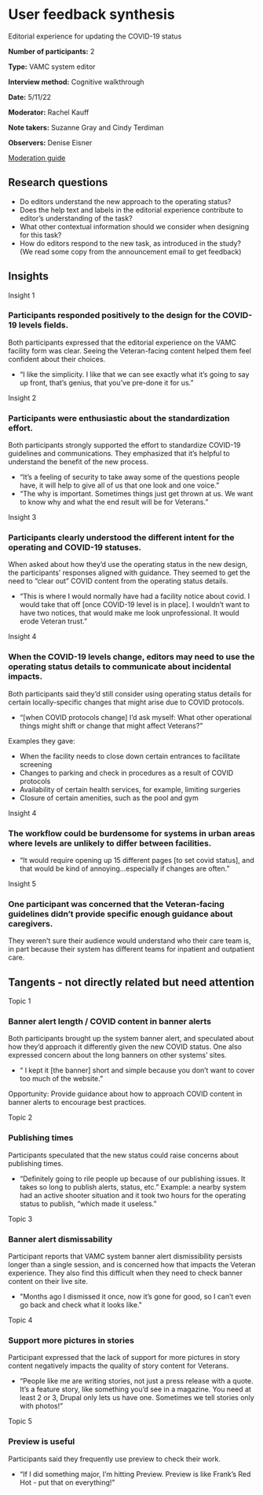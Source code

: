 # User feedback synthesis
Editorial experience for updating the COVID-19 status

**Number of participants:** 2

**Type:** VAMC system editor

**Interview method:** Cognitive walkthrough

**Date:** 5/11/22

**Moderator:** Rachel Kauff

**Note takers:** Suzanne Gray and Cindy Terdiman

**Observers:** Denise Eisner

[Moderation guide](https://github.com/department-of-veterans-affairs/va.gov-team/blob/master/platform/cms/research/2022-5-COVID-status-editor-feedback/moderation-guide.md)

## Research questions
- Do editors understand the new approach to the operating status?
- Does the help text and labels in the editorial experience contribute to editor’s understanding of the task?
- What other contextual information should we consider when designing for this task?
- How do editors respond to the new task, as introduced in the study? (We read some copy from the announcement email to get feedback)

## Insights

Insight 1 
### Participants responded positively to the design for the COVID-19 levels fields.
Both participants expressed that the editorial experience on the VAMC facility form was clear. Seeing the Veteran-facing content helped them feel confident about their choices.
 - “I like the simplicity. I like that we can see exactly what it’s going to say up front, that’s genius, that you’ve pre-done it for us.” 

Insight 2
### Participants were enthusiastic about the standardization effort.
Both participants strongly supported the effort to standardize COVID-19 guidelines and communications. They emphasized that it’s helpful to understand the benefit of the new process.
- “It’s a feeling of security to take away some of the questions people have, it will help to give all of us that one look and one voice.” 
- “The why is important. Sometimes things just get thrown at us. We want to know why and what the end result will be for Veterans.”

Insight 3 
### Participants clearly understood the different intent for the operating and COVID-19 statuses.

When asked about how they’d use the operating status in the new design, the participants’ responses aligned with guidance. They seemed to get the need to “clear out” COVID content from the operating status details.
- “This is where I would normally have had a facility notice about covid. I would take that off [once COVID-19 level is in place]. I wouldn’t want to have two notices, that would make me look unprofessional. It would erode Veteran trust.”

Insight 4
### When the COVID-19 levels change, editors may need to use the operating status details to communicate about incidental impacts.

Both participants said they’d still consider using operating status details for certain locally-specific changes that might arise due to COVID protocols. 
- “[when COVID protocols change] I’d ask myself: What other operational things might shift or change that might affect Veterans?”

Examples they gave:
- When the facility needs to close down certain entrances to facilitate screening 
- Changes to parking and check in procedures as a result of COVID protocols
- Availability of certain health services, for example, limiting surgeries 
- Closure of certain amenities, such as the pool and gym


Insight 4 
### The workflow could be burdensome for systems in urban areas where levels are unlikely to differ between facilities.
- “It would require opening up 15 different pages [to set covid status], and that would be kind of annoying…especially if changes are often.”

Insight 5
### One participant was concerned that the Veteran-facing guidelines didn’t provide specific enough guidance about caregivers.
They weren’t sure their audience would understand who their care team is, in part because their system has different teams for inpatient and outpatient care.

## Tangents - not directly related but need attention 

Topic 1
### Banner alert length / COVID content in banner alerts
Both participants brought up the system banner alert, and speculated about how they’d approach it differently given the new COVID status. One also expressed concern about the long banners on other systems’ sites.
- “ I kept it [the banner] short and simple because you don’t want to cover too much of the website.”

Opportunity: 
Provide guidance about how to approach COVID content in banner alerts to encourage best practices. 


Topic 2
### Publishing times
Participants speculated that the new status could raise concerns about publishing times.
- “Definitely going to rile people up because of our publishing issues. It takes so long to publish alerts, status, etc.” Example: a nearby system had an active shooter situation and it took two hours for the operating status to publish, “which made it useless.” 

Topic 3 
### Banner alert dismissability
Participant reports that VAMC system banner alert dismissibility persists longer than a single session, and is concerned how that impacts the Veteran experience. They also find this difficult when they need to check banner content on their live site.
- "Months ago I dismissed it once, now it’s gone for good, so I can’t even go back and check what it looks like." 

Topic 4
### Support more pictures in stories
Participant expressed that the lack of support for more pictures in story content negatively impacts the quality of story content for Veterans.
- “People like me are writing stories, not just a press release with a quote. It’s a feature story, like something you’d see in a magazine. You need at least 2 or 3, Drupal only lets us have one. Sometimes we tell stories only with photos!”


Topic 5
### Preview is useful
Participants said they frequently use preview to check their work. 
- “If I did something major, I’m hitting Preview. Preview is like Frank’s Red Hot - put that on everything!” 






